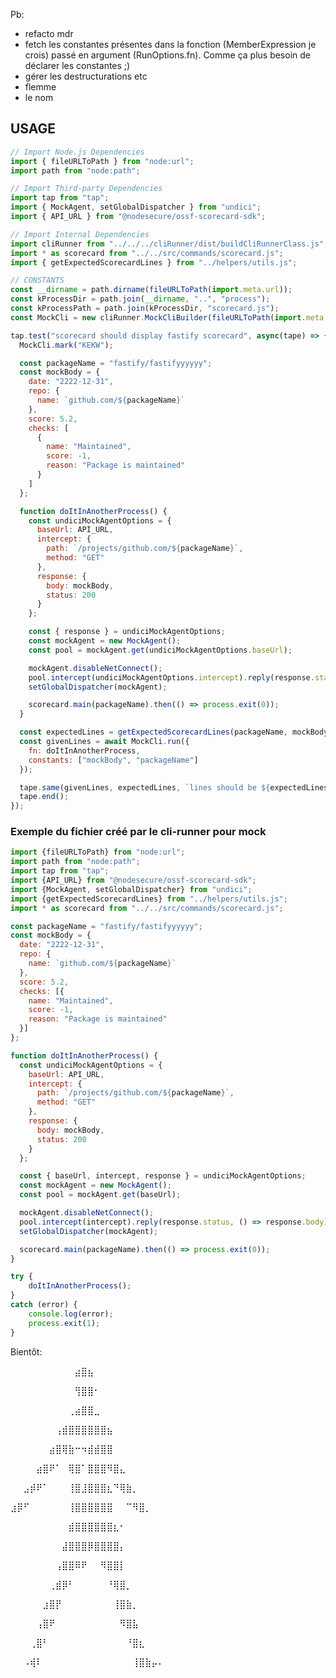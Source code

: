Pb:
- refacto mdr
- fetch les constantes présentes  dans la fonction (MemberExpression je crois) passé en argument (RunOptions.fn). Comme ça plus besoin de déclarer les constantes ;)
- gérer les destructurations etc
- flemme
- le nom

## USAGE 
```js
// Import Node.js Dependencies
import { fileURLToPath } from "node:url";
import path from "node:path";

// Import Third-party Dependencies
import tap from "tap";
import { MockAgent, setGlobalDispatcher } from "undici";
import { API_URL } from "@nodesecure/ossf-scorecard-sdk";

// Import Internal Dependencies
import cliRunner from "../../../cliRunner/dist/buildCliRunnerClass.js";
import * as scorecard from "../../src/commands/scorecard.js";
import { getExpectedScorecardLines } from "../helpers/utils.js";

// CONSTANTS
const __dirname = path.dirname(fileURLToPath(import.meta.url));
const kProcessDir = path.join(__dirname, "..", "process");
const kProcessPath = path.join(kProcessDir, "scorecard.js");
const MockCli = new cliRunner.MockCliBuilder(fileURLToPath(import.meta.url));

tap.test("scorecard should display fastify scorecard", async(tape) => {
  MockCli.mark("KEKW");

  const packageName = "fastify/fastifyyyyyy";
  const mockBody = {
    date: "2222-12-31",
    repo: {
      name: `github.com/${packageName}`
    },
    score: 5.2,
    checks: [
      {
        name: "Maintained",
        score: -1,
        reason: "Package is maintained"
      }
    ]
  };

  function doItInAnotherProcess() {
    const undiciMockAgentOptions = {
      baseUrl: API_URL,
      intercept: {
        path: `/projects/github.com/${packageName}`,
        method: "GET"
      },
      response: {
        body: mockBody,
        status: 200
      }
    };

    const { response } = undiciMockAgentOptions;
    const mockAgent = new MockAgent();
    const pool = mockAgent.get(undiciMockAgentOptions.baseUrl);

    mockAgent.disableNetConnect();
    pool.intercept(undiciMockAgentOptions.intercept).reply(response.status, () => response.body);
    setGlobalDispatcher(mockAgent);

    scorecard.main(packageName).then(() => process.exit(0));
  }

  const expectedLines = getExpectedScorecardLines(packageName, mockBody);
  const givenLines = await MockCli.run({
    fn: doItInAnotherProcess,
    constants: ["mockBody", "packageName"]
  });

  tape.same(givenLines, expectedLines, `lines should be ${expectedLines}`);
  tape.end();
});
```

### Exemple du fichier créé par le cli-runner pour mock

```js
import {fileURLToPath} from "node:url";
import path from "node:path";
import tap from "tap";
import {API_URL} from "@nodesecure/ossf-scorecard-sdk";
import {MockAgent, setGlobalDispatcher} from "undici";
import {getExpectedScorecardLines} from "../helpers/utils.js";
import * as scorecard from "../../src/commands/scorecard.js";

const packageName = "fastify/fastifyyyyyy";
const mockBody = {
  date: "2222-12-31",
  repo: {
    name: `github.com/${packageName}`
  },
  score: 5.2,
  checks: [{
    name: "Maintained",
    score: -1,
    reason: "Package is maintained"
  }]
};

function doItInAnotherProcess() {
  const undiciMockAgentOptions = {
    baseUrl: API_URL,
    intercept: {
      path: `/projects/github.com/${packageName}`,
      method: "GET"
    },
    response: {
      body: mockBody,
      status: 200
    }
  };

  const { baseUrl, intercept, response } = undiciMockAgentOptions;
  const mockAgent = new MockAgent();
  const pool = mockAgent.get(baseUrl);

  mockAgent.disableNetConnect();
  pool.intercept(intercept).reply(response.status, () => response.body);
  setGlobalDispatcher(mockAgent);

  scorecard.main(packageName).then(() => process.exit(0));
}

try {
	doItInAnotherProcess();
}
catch (error) {
	console.log(error);
	process.exit(1);
}
```
Bientôt:

⠀⠀⠀⠀⠀⠀⠀⠀⠀⠀⣴⣿⣦⠀⠀⠀⠀⠀⠀⠀⠀

⠀⠀⠀⠀⠀⠀⠀⠀⠀⠀⢻⣿⣿⠂⠀⠀⠀⠀⠀⠀⠀⠀

⠀⠀⠀⠀⠀⠀⠀⠀⠀⢀⣴⣿⣿⣀⠀⠀⠀⠀⠀⠀⠀⠀

⠀⠀⠀⠀⠀⠀⠀⢠⣾⣿⣿⣿⣿⣿⣿⣦⠀

⠀⠀⠀⠀⠀⠀⣴⣿⢿⣷⠒⠲⣾⣾⣿⣿

⠀⠀⠀⠀⣴⣿⠟⠁⠀⢿⣿⠁⣿⣿⣿⠻⣿⣄⠀⠀⠀⠀

⠀⠀⣠⡾⠟⠁⠀⠀⠀⢸⣿⣸⣿⣿⣿⣆⠙⢿⣷⡀⠀⠀

⣰⡿⠋⠀⠀⠀⠀⠀⠀⢸⣿⣿⣿⣿⣿⣿⠀⠀⠉⠻⣿⡀

⠀⠀⠀⠀⠀⠀⠀⠀⠀⣾⣿⣿⣿⣿⣿⣿⣆⠂⠀

⠀⠀⠀⠀⠀⠀⠀⠀⣼⣿⣿⣿⡿⣿⣿⣿⣿⡄⠀⠀⠀⠀

⠀⠀⠀⠀⠀⠀⠀⢠⣿⣿⠿⠟⠀⠀⠻⣿⣿⡇⠀⠀⠀⠀

⠀⠀⠀⠀⠀⠀⢀⣾⡿⠃⠀⠀⠀⠀⠀⠘⢿⣿⡀⠀⠀⠀

⠀⠀⠀⠀⠀⣰⣿⡟⠀⠀⠀⠀⠀⠀⠀⠀⢸⣿⣷⡀⠀⠀

⠀⠀⠀⠀⢠⣿⠟⠀⠀⠀⠀⠀⠀⠀⠀⠀⠀⠻⣿⣧⠀⠀

⠀⠀⠀⢀⣿⠃⠀⠀⠀⠀⠀⠀⠀⠀⠀⠀⠀⠀⠘⣿⣆⠀

⠀⠀⠠⢾⠇⠀⠀⠀⠀⠀⠀⠀⠀⠀⠀⠀⠀⠀⠀⢸⣿⣷⡤⠄
